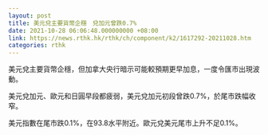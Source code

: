 ```yaml
---
layout: post
title: 美元兌主要貨幣企穩　兌加元曾跌0.7%
date: 2021-10-28 06:06:48.000000000 +08:00
link: https://news.rthk.hk/rthk/ch/component/k2/1617292-20211028.htm
categories: rthk
---
```


美元兌主要貨幣企穩，但加拿大央行暗示可能較預期更早加息，一度令匯市出現波動。

美元兌加元、歐元和日圓早段都疲弱，美元兌加元初段曾跌0.7%，於尾市跌幅收窄。

美元指數在尾市跌0.1%，在93.8水平附近。歐元兌美元尾市上升不足0.1%。
